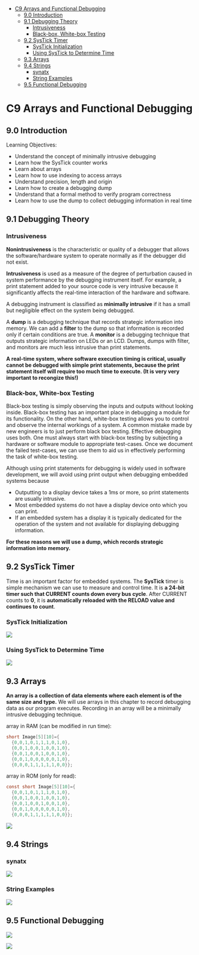 - [C9 Arrays and Functional Debugging](#c9-arrays-and-functional-debugging)
    - [9.0 Introduction](#90-introduction)
    - [9.1 Debugging Theory](#91-debugging-theory)
        - [Intrusiveness](#intrusiveness)
        - [Black-box, White-box Testing](#black-box-white-box-testing)
    - [9.2 SysTick Timer](#92-systick-timer)
        - [SysTick Initialization](#systick-initialization)
        - [Using SysTick to Determine Time](#using-systick-to-determine-time)
    - [9.3 Arrays](#93-arrays)
    - [9.4 Strings](#94-strings)
        - [synatx](#synatx)
        - [String Examples](#string-examples)
    - [9.5 Functional Debugging](#95-functional-debugging)

# C9 Arrays and Functional Debugging  

## 9.0 Introduction  

Learning Objectives:

* Understand the concept of minimally intrusive debugging
* Learn how the SysTick counter works
* Learn about arrays
* Learn how to use indexing to access arrays
* Understand precision, length and origin
* Learn how to create a debugging dump
* Understand that a formal method to verify program correctness
* Learn how to use the dump to collect debugging information in real time

## 9.1 Debugging Theory  

### Intrusiveness

**Nonintrusiveness** is the characteristic or quality of a debugger that allows the software/hardware system to operate normally as if the debugger did not exist.

**Intrusiveness** is used as a measure of the degree of perturbation caused in system performance by the debugging instrument itself. For example, a print statement added to your source code is very intrusive because it significantly affects the real-time interaction of the hardware and software.

A debugging instrument is classified as **minimally intrusive** if it has a small but negligible effect on the system being debugged. 

A **dump** is a debugging technique that records strategic information into memory. We can add a **filter** to the dump so that information is recorded only if certain conditions are true. A **monitor** is a debugging technique that outputs strategic information on LEDs or an LCD. Dumps, dumps with filter, and monitors are much less intrusive than print statements. 

**A real-time system, where software execution timing is critical, usually cannot be debugged with simple print statements, because the print statement itself will require too much time to execute. (It is very very important to recongize this!)**

### Black-box, White-box Testing

Black-box testing is simply observing the inputs and outputs without looking inside. Black-box testing has an important place in debugging a module for its functionality. On the other hand, white-box testing allows you to control and observe the internal workings of a system. A common mistake made by new engineers is to just perform black box testing. Effective debugging uses both. One must always start with black-box testing by subjecting a hardware or software module to appropriate test-cases. Once we document the failed test-cases, we can use them to aid us in effectively performing the task of white-box testing.

Although using print statements for debugging is widely used in software development, we will avoid using print output when debugging embedded systems because

* Outputting to a display device takes a 1ms or more, so print statements are usually intrusive.
* Most embedded systems do not have a display device onto which you can print.
* If an embedded system has a display it is typically dedicated for the operation of the system and not available for displaying debugging information. 

**For these reasons we will use a dump, which records strategic information into memory.**

## 9.2 SysTick Timer  

Time is an important factor for embedded systems. The **SysTick** timer is simple mechanism we can use to measure and control time. It is **a 24-bit timer such that CURRENT counts down every bus cycle**. After CURRENT counts to **0**, it is **automatically reloaded with the RELOAD value and continues to count**.

### SysTick Initialization

![](./images/1.png)

### Using SysTick to Determine Time

![](./images/2.png)

## 9.3 Arrays  

**An array is a collection of data elements where each element is of the same size and type.** We will use arrays in this chapter to record debugging data as our program executes. Recording in an array will be a minimally intrusive debugging technique.

array in RAM (can be modified in run time):

```c
short Image[5][10]={
  {0,0,1,0,1,1,1,0,1,0},
  {0,0,1,0,0,1,0,0,1,0},
  {0,0,1,0,0,1,0,0,1,0},
  {0,0,1,0,0,0,0,0,1,0},
  {0,0,0,1,1,1,1,1,0,0}};
```

array in ROM (only for read):

```c
const short Image[5][10]={
  {0,0,1,0,1,1,1,0,1,0},
  {0,0,1,0,0,1,0,0,1,0},
  {0,0,1,0,0,1,0,0,1,0},
  {0,0,1,0,0,0,0,0,1,0},
  {0,0,0,1,1,1,1,1,0,0}};
```

![](./images/3.png)

## 9.4 Strings  

### synatx

![](./images/4.png)

### String Examples

![](./images/5.png)

## 9.5 Functional Debugging  

![](./images/6.png)

![](./images/7.png)



